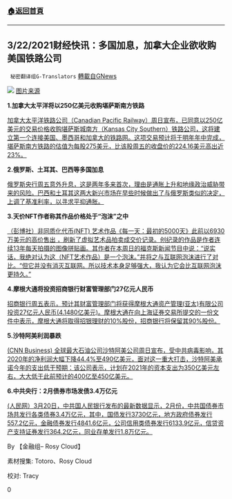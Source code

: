 ###  [:house:返回首頁](https://github.com/ourhimalayas/txt)
---

## 3/22/2021财经快讯：多国加息，加拿大企业欲收购美国铁路公司
` 秘密翻译组G-Translators` [轉載自GNews](https://gnews.org/zh-hans/1002725/)

![]()![](https://gnews.org/wp-content/uploads/2021/03/Picture1-84.jpg)
[图片来源](https://www.railwayage.com/)

**1.加拿大太平洋将以250亿美元收购堪萨斯南方铁路**

[加拿大太平洋铁路公司（Canadian Pacific Railway）周日宣布，已同意以250亿美元的交易价格收购堪萨斯城南方（Kansas City Southern）铁路公司，这将建立第一个连接美国、墨西哥和加拿大的铁路网。这项交易预计将于明年年中完成，堪萨斯南方铁路的估值为每股275美元，比该股周五的收盘价的224.16美元高出近23%。](https://www.forbes.com/sites/jonathanponciano/2021/03/21/canadian-pacific-to-buy-kansas-city-southern-in-25-billion-deal-creating-first-rail-network-spanning-us-mexico-and-canada/?sh=592b7f817f9b)

**2.俄罗斯、土耳其、巴西等多国加息**

[俄罗斯央行周五意外升息，这是两年多来首次，理由是通胀上升和地缘政治威胁带来的风险。巴西和土耳其这两大新兴市场在早些时候做出了与俄罗斯类似的决定，上调了基准利率，以寻求平抑通胀。](https://www.ft.com/content/0cf78a08-8b37-445d-93d0-b442d1cabf13)

**3.天价NFT作者称其作品价格处于“泡沫”之中**

[（彭博社）非同质化代币(NFT) 艺术作品《每一天：最初的5000天》此前以6930万美元的高价售出 ，刷新了虚拟艺术品拍卖成交价记录。创纪录的作品是作者连续13年每天拍摄的图像拼贴画。其作者在本周日的福克斯新闻节目中说：“说实话，我绝对认为这（NFT艺术作品）是一个泡沫。”并将之与互联网泡沫进行了对比。“但它并没有消灭互联网。所以技术本身足够强大，我认为它会比互联网泡沫更持久。”](https://www.bloombergquint.com/onweb/prices-in-a-bubble-beeple-says-after-his-69-million-nft-sale)

**4.摩根大通将投资招商银行财富管理部门27亿元人民币**

[招商银行周五表示，预计其财富管理部门将获得摩根大通资产管理(亚太)有限公司投资27亿元人民币(4.1480亿美元)。摩根大通在向上海证券交易所提交的一份文件中表示，摩根大通将取得招银理财的10%股份，招商银行将保留其90%股份。](https://www.reuters.com/article/merchants-bank-jpmorgan-0319-fri-idCNKBS2BE03Y)

**5.沙特阿美利润暴跌**

[(CNN Business) 全球最大石油公司沙特阿美公司周日宣布，受中共病毒影响，其2020年的净利润大幅下降44.4%至490亿美元，面对这一重大打击，沙特阿美承诺今年的支出低于预期：该公司表示，计划在2021年的资本支出为350亿美元左右，大大低于此前预计的400亿至450亿美元。](https://edition.cnn.com/2021/03/21/investing/saudi-aramco-2020-profit-loss/index.html)

**6.中共央行：2月债券市场发债3.4万亿元**

[(人民网）3月20日，中共国人民银行发布的最新数据显示，2月份，中共国债券市场共发行各类债券3.4万亿元，其中，国债发行3730亿元，地方政府债券发行557.2亿元，金融债券发行4841.6亿元，公司信用类债券发行6133.9亿元，信贷资产支持证券发行364.2亿元，同业存单发行1.8万亿元。](https://money.163.com/21/0321/07/G5JLI40P00258105.html)

By 【金融组– Rosy Cloud】

素材搜集: Totoro、Rosy Cloud

校对: Tracy

0
